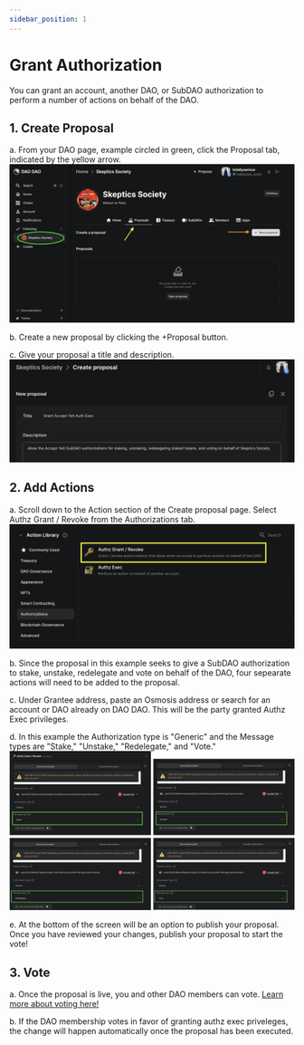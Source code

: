 ```yaml
---
sidebar_position: 1
---
```


# Grant Authorization

You can grant an account, another DAO, or SubDAO authorization to perform a
number of actions on behalf of the DAO.

## 1. Create Proposal

a. From your DAO page, example circled in green, click the Proposal tab, indicated by the yellow arrow.
![Create proposal](/img/dao-management/change-appearance1.png)

b. Create a new proposal by clicking the +Proposal button.

c. Give your proposal a title and description.
![Auth Exec proposal title and description](/img/dao-management/authz-exec.png)

## 2. Add Actions

a. Scroll down to the Action section of the Create proposal page. Select Authz Grant / Revoke from the Authorizations tab.
![Authorizations tab and Authz Grant / Revoke](/img/dao-management/authz-exec2.png)

b. Since the proposal in this example seeks to give a SubDAO authorization to stake, unstake, redelegate and vote on behalf of the DAO, four sepearate actions will need to be added to the proposal.

c. Under Grantee address, paste an Osmosis address or search for an account or DAO already on DAO DAO. This will be the party granted Authz Exec privileges.

d. In this example the Authorization type is "Generic" and the Message types are "Stake," "Unstake," "Redelegate," and "Vote."
![4 action boxes to grant authz exec](/img/dao-management/authz-exec7.png)

e. At the bottom of the screen will be an option to publish your proposal. Once you have reviewed your changes, publish your proposal to start the vote!

## 3. Vote

a. Once the proposal is live, you and other DAO members can vote. [Learn more about voting here!](.../dao-governance/proposals/how-to-vote-on-a-proposal.md)

b. If the DAO membership votes in favor of granting authz exec priveleges, the change will happen automatically once the proposal has been executed.
